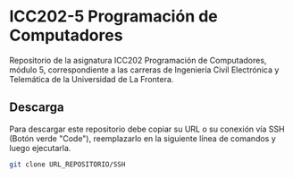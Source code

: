 # ICC202-5 Programación de Computadores
Repositorio de la asignatura ICC202 Programación de Computadores, módulo 5,  correspondiente a las carreras de Ingeniería Civil Electrónica y Telemática de la Universidad de La Frontera.

## Descarga
Para descargar este repositorio debe copiar su URL o su conexión vía SSH (Botón verde "Code"), reemplazarlo en la siguiente línea de comandos y luego ejecutarla.
```bash
git clone URL_REPOSITORIO/SSH
